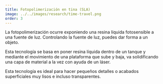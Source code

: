 ```yaml
---
title: Fotopolimerización en tina (SLA) 
image: ../../images/research/time-travel.png
order: 3
---
```

La fotopolimerización ocurre exponiendo una resina líquida fotosensible a una fuente de luz. Controlando la fuente de luz, puedes dar forma a un objeto. 

Esta tecnología se basa en poner resina líquida dentro de un tanque y mediante el movimiento de una plataforma que sube y baja, va solidificando una capa de material a la vez con ayuda de un láser. 

Esta tecnología es ideal para hacer pequeños detalles o acabados superficiales muy lisos e incluso transparentes.